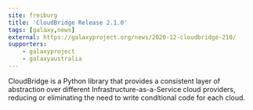 ```yaml
---
site: freiburg
title: 'CloudBridge Release 2.1.0'
tags: [galaxy,news]
external: https://galaxyproject.org/news/2020-12-cloudbridge-210/
supporters:
    - galaxyproject
    - galaxyaustralia
---
```

CloudBridge is a Python library that provides a consistent layer of abstraction over different Infrastructure-as-a-Service cloud providers, reducing or eliminating the need to write conditional code for each cloud.

